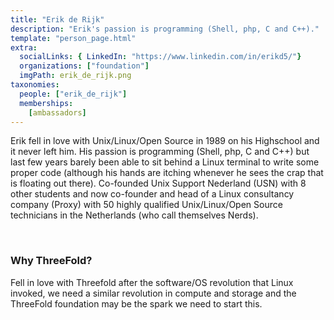 ```yaml
---
title: "Erik de Rijk"
description: "Erik's passion is programming (Shell, php, C and C++)."
template: "person_page.html"
extra:
  socialLinks: { LinkedIn: "https://www.linkedin.com/in/erikd5/"}
  organizations: ["foundation"]
  imgPath: erik_de_rijk.png
taxonomies:
  people: ["erik_de_rijk"]
  memberships:
    [ambassadors]
---
```


Erik fell in love with Unix/Linux/Open Source in 1989 on his Highschool and it never left him. His passion is programming (Shell, php, C and C++) but last few years barely been able to sit behind a Linux terminal to write some proper code (although his hands are itching whenever he sees the crap that is floating out there). Co-founded Unix Support Nederland (USN) with 8 other students and now co-founder and head of a Linux consultancy company (Proxy) with 50 highly qualified Unix/Linux/Open Source technicians in the Netherlands (who call themselves Nerds). 

<br>

### Why ThreeFold?

Fell in love with Threefold after the software/OS revolution that Linux invoked, we need a similar revolution in compute and storage and the ThreeFold foundation may be the spark we need to start this.
